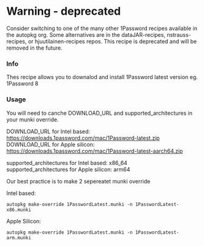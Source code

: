 # Warning - deprecated

Consider switching to one of the many other 1Password recipes available in the autopkg org. Some alternatives are in the dataJAR-recipes, nstrauss-recipes, or hjuutilainen-recipes repos. This recipe is deprecated and will be removed in the future.


### Info

Thes recipe allows you to downalod and install 1Password latest version eg. 1Password 8

### Usage
You will need to canche DOWNLOAD_URL and supported_architectures in your munki override.

DOWNLOAD_URL for Intel based: https://downloads.1password.com/mac/1Password-latest.zip  
DOWNLOAD_URL for Apple silicon: https://downloads.1password.com/mac/1Password-latest-aarch64.zip  

supported_architectures for Intel based: x86_64  
supported_architectures for Apple silicon: arm64

Our best practice is to make 2 sepereatet munki override

Intel based:
```
autopkg make-override 1PasswordLatest.munki -n 1PasswordLatest-x86.munki
```

Apple Silicon:
```
autopkg make-override 1PasswordLatest.munki -n 1PasswordLatest-arm.munki
```

